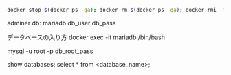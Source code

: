 ```sh
docker stop $(docker ps -qa); docker rm $(docker ps -qa); docker rmi -f $(docker images -qa); docker volume rm $(docker volume ls -q); docker network rm $(docker network ls -q) 2>/dev/null
```

adminer 
db: mariadb
db_user
db_pass

データベースの入り方
docker exec -it mariadb /bin/bash

mysql -u root -p
db_root_pass

show databases;
select * from <database_name>;
